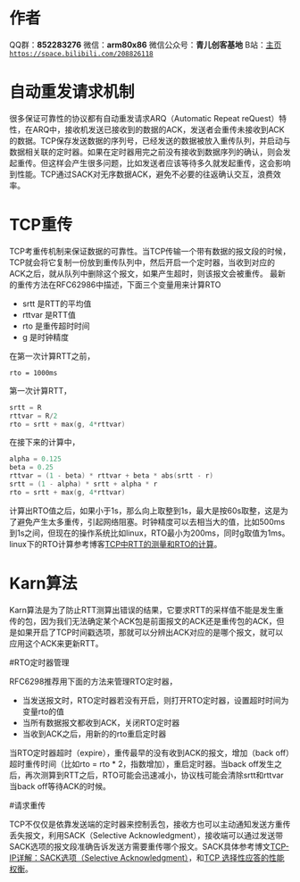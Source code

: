 ﻿# 作者
QQ群：**852283276**
微信：**arm80x86**
微信公众号：**青儿创客基地**
B站：[主页 `https://space.bilibili.com/208826118`](https://space.bilibili.com/208826118)

# 自动重发请求机制

很多保证可靠性的协议都有自动重发请求ARQ（Automatic Repeat reQuest）特性，在ARQ中，接收机发送已接收到的数据的ACK，发送者会重传未接收到ACK的数据。TCP保存发送数据的序列号，已经发送的数据被放入重传队列，并启动与数据相关联的定时器。如果在定时器用完之前没有接收到数据序列的确认，则会发起重传。但这样会产生很多问题，比如发送者应该等待多久就发起重传，这会影响到性能。TCP通过SACK对无序数据ACK，避免不必要的往返确认交互，浪费效率。

# TCP重传
TCP考重传机制来保证数据的可靠性。当TCP传输一个带有数据的报文段的时候，TCP就会将它复制一份放到重传队列中，然后开启一个定时器，当收到对应的ACK之后，就从队列中删除这个报文，如果产生超时，则该报文会被重传。
最新的重传方法在RFC62986中描述，下面三个变量用来计算RTO

 - srtt 是RTT的平均值
 - rttvar 是RTT值
 - rto 是重传超时时间
 - g 是时钟精度

在第一次计算RTT之前，
```
rto = 1000ms
```
第一次计算RTT，
```c
srtt = R
rttvar = R/2
rto = srtt + max(g, 4*rttvar)
```
在接下来的计算中，
```c
alpha = 0.125
beta = 0.25
rttvar = (1 - beta) * rttvar + beta * abs(srtt - r)
srtt = (1 - alpha) * srtt + alpha * r
rto = srtt + max(g, 4*rttvar)
```
计算出RTO值之后，如果小于1s，那么向上取整到1s，最大是按60s取整，这是为了避免产生太多重传，引起网络阻塞。时钟精度可以去相当大的值，比如500ms到1s之间，但现在的操作系统比如linux，RTO最小为200ms，同时g取值为1ms。linux下的RTO计算参考博客[TCP中RTT的测量和RTO的计算](https://blog.csdn.net/zhangskd/article/details/7196707)。

# Karn算法

Karn算法是为了防止RTT测算出错误的结果，它要求RTT的采样值不能是发生重传的包，因为我们无法确定某个ACK包是前面报文的ACK还是重传包的ACK，但是如果开启了TCP时间戳选项，那就可以分辨出ACK对应的是哪个报文，就可以应用这个ACK来更新RTT。

#RTO定时器管理

RFC6298推荐用下面的方法来管理RTO定时器，

 - 当发送报文时，RTO定时器若没有开启，则打开RTO定时器，设置超时时间为变量rto的值
 - 当所有数据报文都收到ACK，关闭RTO定时器
 - 当收到ACK之后，用新的的rto重启定时器
 
当RTO定时器超时（expire），重传最早的没有收到ACK的报文，增加（back off）超时重传时间（比如rto = rto * 2，指数增加），重启定时器。当back off发生之后，再次测算到RTT之后，RTO可能会迅速减小，协议栈可能会清除srtt和rttvar当back off等待ACK的时候。

#请求重传

TCP不仅仅是依靠发送端的定时器来控制丢包，接收方也可以主动通知发送方重传丢失报文，利用SACK（Selective Acknowledgment），接收端可以通过发送带SACK选项的报文段准确告诉发送方需要重传哪个报文。SACK具体参考博文[TCP-IP详解：SACK选项（Selective Acknowledgment）](https://blog.csdn.net/wdscq1234/article/details/52503315?locationNum=3)，和[TCP 选择性应答的性能权衡](https://www.ibm.com/developerworks/cn/linux/l-tcp-sack/)。

